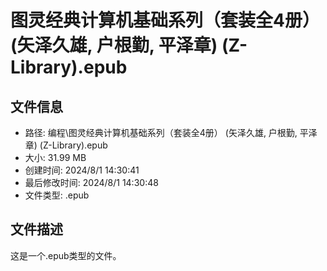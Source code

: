 ﻿# 图灵经典计算机基础系列（套装全4册） (矢泽久雄, 户根勤, 平泽章) (Z-Library).epub

## 文件信息
- 路径: 编程\图灵经典计算机基础系列（套装全4册） (矢泽久雄, 户根勤, 平泽章) (Z-Library).epub
- 大小: 31.99 MB
- 创建时间: 2024/8/1 14:30:41
- 最后修改时间: 2024/8/1 14:30:48
- 文件类型: .epub

## 文件描述
这是一个.epub类型的文件。

